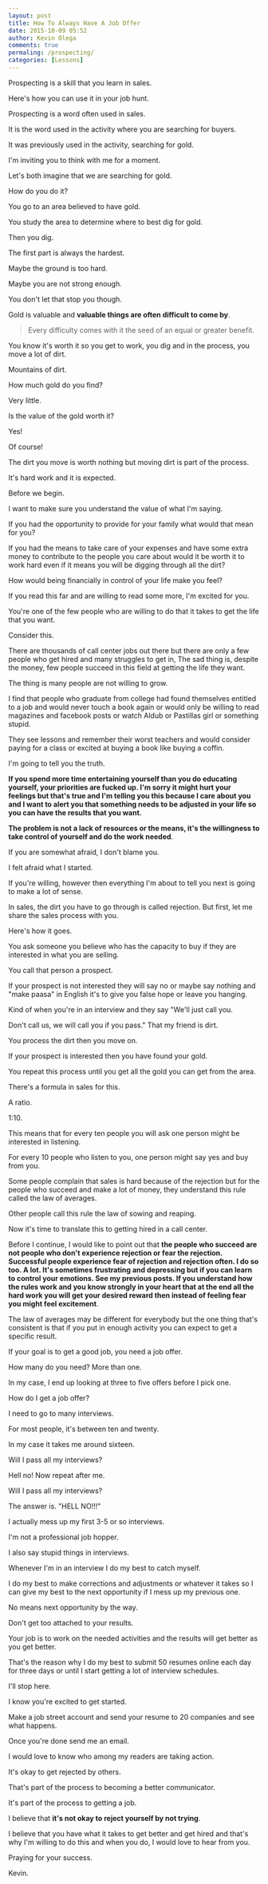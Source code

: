 ```yaml
---
layout: post
title: How To Always Have A Job Offer
date: 2015-10-09 05:52
author: Kevin Olega
comments: true
permaling: /prospecting/
categories: [Lessons]
---
```

Prospecting is a skill that you learn in sales. 

Here's how you can use it in your job hunt.

Prospecting is a word often used in sales. 

It is the word used in the activity where you are searching for buyers. 

It was previously used in the activity, searching for gold.

I'm inviting you to think with me for a moment. 

Let's both imagine that we are searching for gold.

How do you do it?

You go to an area believed to have gold.

You study the area to determine where to best dig for gold. 

Then you dig.

The first part is always the hardest. 

Maybe the ground is too hard. 

Maybe you are not strong enough. 

You don't let that stop you though. 

Gold is valuable and **valuable things are often difficult to come by**.

>Every difficulty comes with it the seed of an equal or greater benefit.

You know it's worth it so you get to work, you dig and in the process, you move a lot of dirt. 

Mountains of dirt. 

How much gold do you find? 

Very little. 

Is the value of the gold worth it? 

Yes! 

Of course! 

The dirt you move is worth nothing but moving dirt is part of the process. 

It's hard work and it is expected.

Before we begin. 

I want to make sure you understand the value of what I'm saying.

If you had the opportunity to provide for your family what would that mean for you?

If you had the means to take care of your expenses and have some extra money to contribute to the people you care about would it be worth it to work hard even if it means you will be digging through all the dirt?

How would being financially in control of your life make you feel?

If you read this far and are willing to read some more, I'm excited for you.

You're one of the few people who are willing to do that it takes to get the life that you want.

Consider this. 

There are thousands of call center jobs out there but there are only a few people who get hired and many struggles to get in, The sad thing is, despite the money, few people succeed in this field at getting the life they want. 

The thing is many people are not willing to grow. 

I find that people who graduate from college had found themselves entitled to a job and would never touch a book again or would only be willing to read magazines and facebook posts or watch Aldub or Pastillas girl or something stupid. 

They see lessons and remember their worst teachers and would consider paying for a class or excited at buying a book like buying a coffin. 

I'm going to tell you the truth. 

**If you spend more time entertaining yourself than you do educating yourself, your priorities are fucked up. I'm sorry it might hurt your feelings but that's true and I'm telling you this because I care about you and I want to alert you that something needs to be adjusted in your life so you can have the results that you want.**

**The problem is not a lack of resources or the means, it's the willingness to take control of yourself and do the work needed**.

If you are somewhat afraid, I don't blame you. 

I felt afraid what I started. 

If you're willing, however then everything I'm about to tell you next is going to make a lot of sense.

In sales, the dirt you have to go through is called rejection. But first, let me share the sales process with you. 

Here's how it goes.

You ask someone you believe who has the capacity to buy if they are interested in what you are selling. 

You call that person a prospect. 

If your prospect is not interested they will say no or maybe say nothing and "make paasa" in English it's to give you false hope or leave you hanging. 

Kind of when you're in an interview and they say "We'll just call you. 

Don't call us, we will call you if you pass." That my friend is dirt. 

You process the dirt then you move on.

If your prospect is interested then you have found your gold. 

You repeat this process until you get all the gold you can get from the area.

There's a formula in sales for this. 

A ratio. 

1:10.

This means that for every ten people you will ask one person might be interested in listening. 

For every 10 people who listen to you, one person might say yes and buy from you.

Some people complain that sales is hard because of the rejection but for the people who succeed and make a lot of money, they understand this rule called the law of averages. 

Other people call this rule the law of sowing and reaping. 

Now it's time to translate this to getting hired in a call center.

Before I continue, I would like to point out that **the people who succeed are not people who don't experience rejection or fear the rejection. Successful people experience fear of rejection and rejection often. I do so too. A lot. It's sometimes frustrating and depressing but if you can learn to control your emotions. See my previous posts. If you understand how the rules work and you know strongly in your heart that at the end all the hard work you will get your desired reward then instead of feeling fear you might feel excitement**.

The law of averages may be different for everybody but the one thing that's consistent is that if you put in enough activity you can expect to get a specific result.

If your goal is to get a good job, you need a job offer. 

How many do you need? More than one. 

In my case, I end up looking at three to five offers before I pick one. 

How do I get a job offer? 

I need to go to many interviews. 

For most people, it's between ten and twenty. 

In my case it takes me around sixteen.

Will I pass all my interviews? 

Hell no! Now repeat after me. 

Will I pass all my interviews? 

The answer is. "HELL NO!!!"

I actually mess up my first 3-5 or so interviews. 

I'm not a professional job hopper. 

I also say stupid things in interviews. 

Whenever I'm in an interview I do my best to catch myself. 

I do my best to make corrections and adjustments or whatever it takes so I can give my best to the next opportunity if I mess up my previous one.

No means next opportunity by the way. 

Don't get too attached to your results. 

Your job is to work on the needed activities and the results will get better as you get better. 

That's the reason why I do my best to submit 50 resumes online each day for three days or until I start getting a lot of interview schedules.

I'll stop here. 

I know you're excited to get started. 

Make a job street account and send your resume to 20 companies and see what happens. 

Once you're done send me an email. 

I would love to know who among my readers are taking action.

It's okay to get rejected by others. 

That's part of the process to becoming a better communicator. 

It's part of the process to getting a job. 

I believe that **it's not okay to reject yourself by not trying**.

I believe that you have what it takes to get better and get hired and that's why I'm willing to do this and when you do, I would love to hear from you.

Praying for your success.

Kevin.


